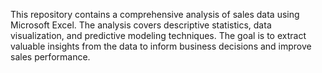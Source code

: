 This repository contains a comprehensive analysis of sales data using Microsoft Excel. 
The analysis covers descriptive statistics, data visualization, and predictive modeling techniques. 
The goal is to extract valuable insights from the data to inform business decisions and improve sales performance.
